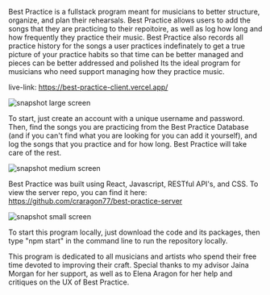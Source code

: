 Best Practice is a fullstack program meant for musicians to better structure, organize, and plan their rehearsals.
Best Practice allows users to add the songs that they are practicing to their repoitoire, as well as log how long and how frequently they practice their music. Best Practice also records all practice history for the songs a user practices indefinately to get a true picture of your practice habits so that time can be better managed and pieces can be better addressed and polished
Its the ideal program for musicians who need support managing how they practice music.

live-link: https://best-practice-client.vercel.app/

![snapshot large screen](https://github.com/craragon77/Best-Practice-Client/src/readme-pics/screenshot1.png)


To start, just create an account with a unique username and password. Then, find the songs you are practicing from the Best Practice Database (and if you can't find what you are looking for you can add it yourself), and log the songs that you practice and for how long. Best Practice will take care of the rest.

![snapshot medium screen](https://github.com/craragon77/Best-Practice-Client/tree/master/src/readme-pics/screenshot2.png)

Best Practice was built using React, Javascript, RESTful API's, and CSS. To view the server repo, you can find it here: https://github.com/craragon77/best-practice-server

![snapshot small screen](https://github.com/craragon77/Best-Practice-Client/tree/master/src/readme-pics/screenshot3.png)

To start this program locally, just download the code and its packages, then type "npm start" in the command line to run the repository locally.

This program is dedicated to all musicians and artists who spend their free time devoted to improving their craft. Special thanks to my advisor Jaina Morgan for her support, as well as to Elena Aragon for her help and critiques on the UX of Best Practice.